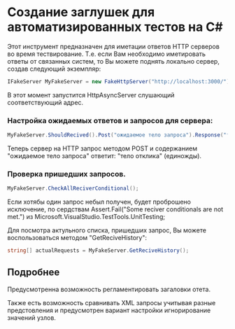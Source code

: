 # Создание заглушек для автоматизированных тестов на C#

Этот инструмент предназначен для иметации ответов HTTP серверов во время тествирование. 
Т.е. если Вам необходимо иметировать ответы от связанных систем, то Вы можете поднять локально сервер, создав следующий экземпляр:

```C#
IFakeServer MyFakeServer = new FakeHttpServer("http://localhost:3000/");
```

В этот момент запустится HttpAsyncServer слушающий соответствующий адрес.

### Настройка ожидаемых ответов и запросов для сервера:

```C#
MyFakeServer.ShouldRecived().Post("ожидаемое тело запроса").Response("тело отклика");
```

Теперь сервер на HTTP запрос методом POST и содержанием "ожидаемое тело запроса" ответит: "тело отклика" (единожды). 

### Проверка пришедших запросов.

```C#
MyFakeServer.CheckAllReciverConditional();
```

Если хотябы один запрос небыл получен, будет проброшено исключение, по сердствам Assert.Fail("Some reciver conditionals are not met.") из Microsoft.VisualStudio.TestTools.UnitTesting;

Для посмотра актульного списка, пришедших запрос, Вы можете воспользоваться методом "GetReciveHistory":

```C# 
string[] actualRequests = MyFakeServer.GetReciveHistory();
```

## Подробнее
Предусмотренна возможность регламентировать загаловки отета.

Также есть возможность сравнивать XML запросы учитывая разные предстовления и предусмотрен вариант настройки игнорирование значений узлов.
